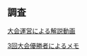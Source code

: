 ## 調査

[大会運営による解説動画](https://www.youtube.com/watch?v=Xhuum9e_EMQ&ab_channel=SIGNATE)

[3回大会優勝者によるメモ](/documents/sukisuki_review.md)